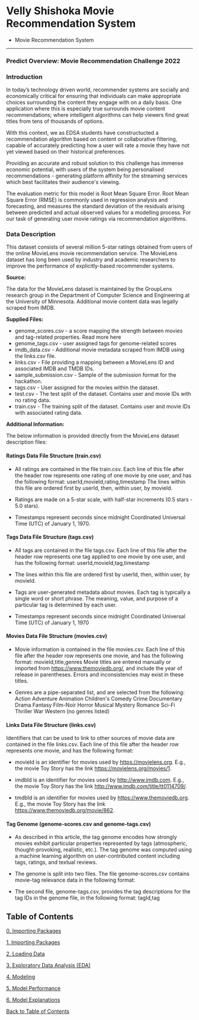 # Velly Shishoka Movie Recommendation System
 - Movie Recommendation System

---

### Predict Overview: Movie Recommendation Challenge 2022

### Introduction

In today’s technology driven world, recommender systems are socially and economically critical for ensuring that individuals can make appropriate choices surrounding the content they engage with on a daily basis. One application where this is especially true surrounds movie content recommendations; where intelligent algorithms can help viewers find great titles from tens of thousands of options.

With this context, we as EDSA students have constructucted a recommendation algorithm based on content or collaborative filtering, capable of accurately predicting how a user will rate a movie they have not yet viewed based on their historical preferences.

Providing an accurate and robust solution to this challenge has immense economic potential, with users of the system being personalised recommendations - generating platform affinity for the streaming services which best facilitates their audience's viewing.

The evaluation metric for this model is Root Mean Square Error. Root Mean Square Error (RMSE) is commonly used in regression analysis and forecasting, and measures the standard deviation of the residuals arising between predicted and actual observed values for a modelling process. For our task of generating user movie ratings via recommendation algorithms.

### Data Description
This dataset consists of several million 5-star ratings obtained from users of the online MovieLens movie recommendation service. The MovieLens dataset has long been used by industry and academic researchers to improve the performance of explicitly-based recommender systems.

**Source:**

The data for the MovieLens dataset is maintained by the GroupLens research group in the Department of Computer Science and Engineering at the University of Minnesota. Additional movie content data was legally scraped from IMDB.

**Supplied Files:**
* genome_scores.csv - a score mapping the strength between movies and tag-related properties. Read more here
* genome_tags.csv - user assigned tags for genome-related scores
* imdb_data.csv - Additional movie metadata scraped from IMDB using the links.csv file.
* links.csv - File providing a mapping between a MovieLens ID and associated IMDB and TMDB IDs.
* sample_submission.csv - Sample of the submission format for the hackathon.
* tags.csv - User assigned for the movies within the dataset.
* test.csv - The test split of the dataset. Contains user and movie IDs with no rating data.
* train.csv - The training split of the dataset. Contains user and movie IDs with associated rating data.

**Additional Information:**

The below information is provided directly from the MovieLens dataset description files:

#### Ratings Data File Structure (train.csv)

* All ratings are contained in the file train.csv. Each line of this file after the header row represents one rating of one movie by one user, and has the following format:
userId,movieId,rating,timestamp
The lines within this file are ordered first by userId, then, within user, by movieId.

* Ratings are made on a 5-star scale, with half-star increments (0.5 stars - 5.0 stars).

* Timestamps represent seconds since midnight Coordinated Universal Time (UTC) of January 1, 1970.

#### Tags Data File Structure (tags.csv)

* All tags are contained in the file tags.csv. Each line of this file after the header row represents one tag applied to one movie by one user, and has the following format:
userId,movieId,tag,timestamp
* The lines within this file are ordered first by userId, then, within user, by movieId.
* Tags are user-generated metadata about movies. Each tag is typically a single word or short phrase. The meaning, value, and purpose of a particular tag is determined by each user.

* Timestamps represent seconds since midnight Coordinated Universal Time (UTC) of January 1, 1970

#### Movies Data File Structure (movies.csv)

* Movie information is contained in the file movies.csv. Each line of this file after the header row represents one movie, and has the following format:
movieId,title,genres
Movie titles are entered manually or imported from https://www.themoviedb.org/, and include the year of release in parentheses. Errors and inconsistencies may exist in these titles.

* Genres are a pipe-separated list, and are selected from the following:
Action
Adventure
Animation
Children's
Comedy
Crime
Documentary
Drama
Fantasy
Film-Noir
Horror
Musical
Mystery
Romance
Sci-Fi
Thriller
War
Western
(no genres listed)

#### Links Data File Structure (links.csv)

Identifiers that can be used to link to other sources of movie data are contained in the file links.csv. Each line of this file after the header row represents one movie, and has the following format:

* movieId is an identifier for movies used by https://movielens.org. E.g., the movie Toy Story has the link https://movielens.org/movies/1.

* imdbId is an identifier for movies used by http://www.imdb.com. E.g., the movie Toy Story has the link http://www.imdb.com/title/tt0114709/.

* tmdbId is an identifier for movies used by https://www.themoviedb.org. E.g., the movie Toy Story has the link https://www.themoviedb.org/movie/862.

#### Tag Genome (genome-scores.csv and genome-tags.csv)

* As described in this article, the tag genome encodes how strongly movies exhibit particular properties represented by tags (atmospheric, thought-provoking, realistic, etc.). The tag genome was computed using a machine learning algorithm on user-contributed content including tags, ratings, and textual reviews.

* The genome is split into two files. The file genome-scores.csv contains movie-tag relevance data in the following format:

* The second file, genome-tags.csv, provides the tag descriptions for the tag IDs in the genome file, in the following format:
tagId,tag



<a id="cont"></a>

## Table of Contents

<a href=#Zero>0. Importing Packages</a>

<a href=#one>1. Importing Packages</a>

<a href=#two>2. Loading Data</a>

<a href=#three>3. Exploratory Data Analysis (EDA)</a>

<a href=#five>4. Modeling</a>

<a href=#six>5. Model Performance</a>

<a href=#seven>6. Model Explanations</a>

<a href=#cont>Back to Table of Contents</a>